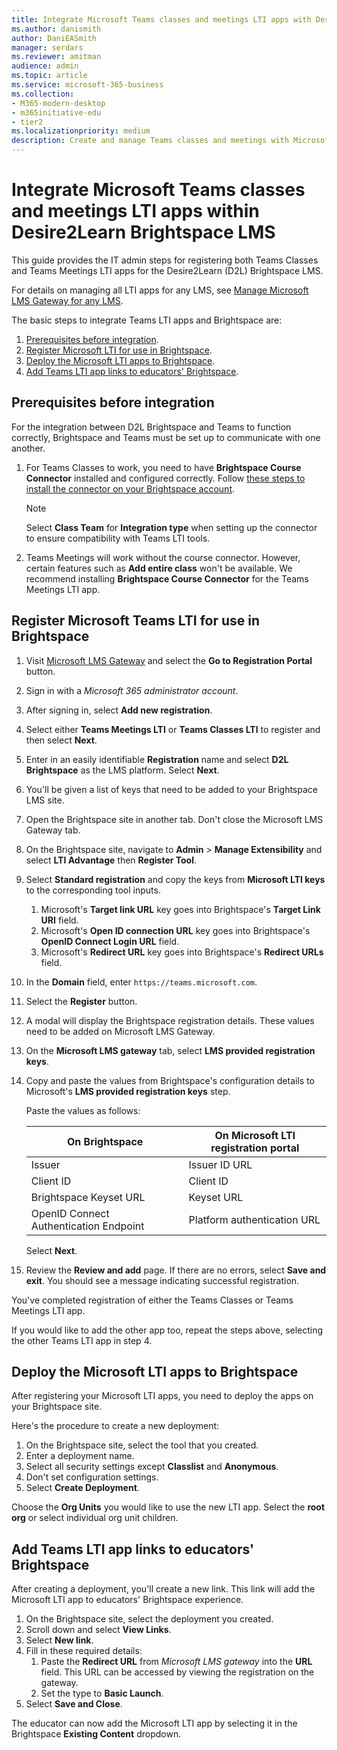 ```yaml
---
title: Integrate Microsoft Teams classes and meetings LTI apps with Desire2Learn Brightspace LMS
ms.author: danismith
author: DaniEASmith
manager: serdars
ms.reviewer: amitman 
audience: admin
ms.topic: article
ms.service: microsoft-365-business
ms.collection: 
- M365-modern-desktop
- m365initiative-edu
- tier2
ms.localizationpriority: medium
description: Create and manage Teams classes and meetings with Microsoft Learning Tools Interoperability (LTI) for the Desire2Learn (D2L) Brightspace LMS.
---
```


# Integrate Microsoft Teams classes and meetings LTI apps within Desire2Learn Brightspace LMS

This guide provides the IT admin steps for registering both Teams Classes and Teams Meetings LTI apps for the Desire2Learn (D2L) Brightspace LMS.

For details on managing all LTI apps for any LMS, see [Manage Microsoft LMS Gateway for any LMS](manage-microsoft-one-lti.md).

The basic steps to integrate Teams LTI apps and Brightspace are:

1. [Prerequisites before integration](#prerequisites-before-integration).
1. [Register Microsoft LTI for use in Brightspace](#register-microsoft-teams-lti-for-use-in-brightspace).
1. [Deploy the Microsoft LTI apps to Brightspace](#deploy-the-microsoft-lti-apps-to-brightspace).
1. [Add Teams LTI app links to educators' Brightspace](#add-teams-lti-app-links-to-educators-brightspace).

## Prerequisites before integration

For the integration between D2L Brightspace and Teams to function correctly, Brightspace and Teams must be set up to communicate with one another.

1. For Teams Classes to work, you need to have **Brightspace Course Connector** installed and configured correctly. Follow [these steps to install the connector on your Brightspace account](https://community.brightspace.com/s/article/Getting-started-with-Brightspace-Course-Connector-for-Microsoft-Teams).

   > [!NOTE]
   > Select **Class Team** for **Integration type** when setting up the connector to ensure compatibility with Teams LTI tools.

2. Teams Meetings will work without the course connector. However, certain features such as **Add entire class** won't be available. We recommend installing **Brightspace Course Connector** for the Teams Meetings LTI app.

## Register Microsoft Teams LTI for use in Brightspace

1. Visit [Microsoft LMS Gateway](https://lti.microsoft.com/) and select the **Go to Registration Portal** button.

2. Sign in with a *Microsoft 365 administrator account*.

3. After signing in, select **Add new registration**.

4. Select either **Teams Meetings LTI** or **Teams Classes LTI** to register and then select **Next**.

5. Enter in an easily identifiable **Registration** name and select **D2L Brightspace** as the LMS platform. Select **Next**.

6. You'll be given a list of keys that need to be added to your Brightspace LMS site.

7. Open the Brightspace site in another tab. Don't close the Microsoft LMS Gateway tab.

8. On the Brightspace site, navigate to **Admin** > **Manage Extensibility** and select **LTI Advantage** then **Register Tool**.

9. Select **Standard registration** and copy the keys from **Microsoft LTI keys** to the corresponding tool inputs.
    1. Microsoft's **Target link URL** key goes into Brightspace's **Target Link URI** field.
    1. Microsoft's **Open ID connection URL** key goes into Brightspace's **OpenID Connect Login URL** field.
    1. Microsoft's **Redirect URL** key goes into Brightspace's **Redirect URLs** field.

10. In the **Domain** field, enter `https://teams.microsoft.com`.

11. Select the **Register** button.

12. A modal will display the Brightspace registration details. These values need to be added on Microsoft LMS Gateway.

13. On the **Microsoft LMS gateway** tab, select **LMS provided registration keys**.

14. Copy and paste the values from Brightspace's configuration details to Microsoft's **LMS provided registration keys** step.

    Paste the values as follows:

    | On Brightspace                         | On Microsoft LTI registration portal |
    | -------------------------------------- | ------------------------------------ |
    | Issuer                                 | Issuer ID URL                        |
    | Client ID                              | Client ID                            |
    | Brightspace Keyset URL                 | Keyset URL                           |
    | OpenID Connect Authentication Endpoint | Platform authentication URL          |

    Select **Next**.

15. Review the **Review and add** page. If there are no errors, select **Save and exit**. You should see a message indicating successful registration.

You've completed registration of either the Teams Classes or Teams Meetings LTI app.

If you would like to add the other app too, repeat the steps above, selecting the other Teams LTI app in step 4.

## Deploy the Microsoft LTI apps to Brightspace

After registering your Microsoft LTI apps, you need to deploy the apps on your Brightspace site.

Here's the procedure to create a new deployment:

1. On the Brightspace site, select the tool that you created.
2. Enter a deployment name.
3. Select all security settings except **Classlist** and **Anonymous**.
4. Don't set configuration settings.
5. Select **Create Deployment**.

Choose the **Org Units** you would like to use the new LTI app. Select the **root org** or select individual org unit children.

## Add Teams LTI app links to educators' Brightspace

After creating a deployment, you'll create a new link. This link will add the Microsoft LTI app to educators' Brightspace experience.

1. On the Brightspace site, select the deployment you created.
2. Scroll down and select **View Links**.
3. Select **New link**.
4. Fill in these required details:
    1. Paste the **Redirect URL** from *Microsoft LMS gateway* into the **URL** field. This URL can be accessed by viewing the registration on the gateway.
    1. Set the type to **Basic Launch**.
5. Select **Save and Close**.

The educator can now add the Microsoft LTI app by selecting it in the Brightspace **Existing Content** dropdown.
